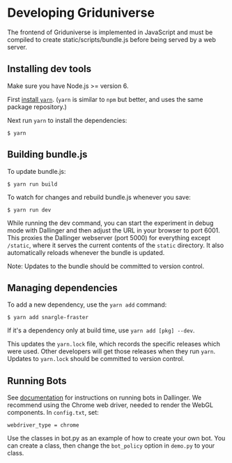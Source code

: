 # Developing Griduniverse

The frontend of Griduniverse is implemented in JavaScript
and must be compiled to create static/scripts/bundle.js
before being served by a web server.

## Installing dev tools

Make sure you have Node.js >= version 6.

First [install `yarn`](https://yarnpkg.com/en/docs/install).
(`yarn` is similar to `npm` but better,
and uses the same package repository.)

Next run `yarn` to install the dependencies:

    $ yarn

## Building bundle.js

To update bundle.js:

    $ yarn run build

To watch for changes and rebuild bundle.js whenever you save:

    $ yarn run dev

While running the dev command, you can start the experiment in debug mode
with Dallinger and then adjust the URL in your browser to port 6001.
This proxies the Dallinger webserver (port 5000) for everything except `/static`,
where it serves the current contents of the `static` directory.
It also automatically reloads whenever the bundle is updated.

Note: Updates to the bundle should be committed to version control.

## Managing dependencies

To add a new dependency, use the `yarn add` command:

    $ yarn add snargle-fraster

If it's a dependency only at build time, use `yarn add [pkg] --dev`.

This updates the `yarn.lock` file, which records the specific
releases which were used. Other developers will get those
releases when they run `yarn`. Updates to `yarn.lock`
should be committed to version control.

## Running Bots

See [documentation](http://docs.dallinger.io/en/latest/running_bots.html) for
instructions on running bots in Dallinger. We recommend using the Chrome
web driver, needed to render the WebGL components. In `config.txt`, set:

```
webdriver_type = chrome
```

Use the classes in bot.py as an example of how to create your own bot. You can
create a class, then change the `bot_policy` option in `demo.py` to your class.
